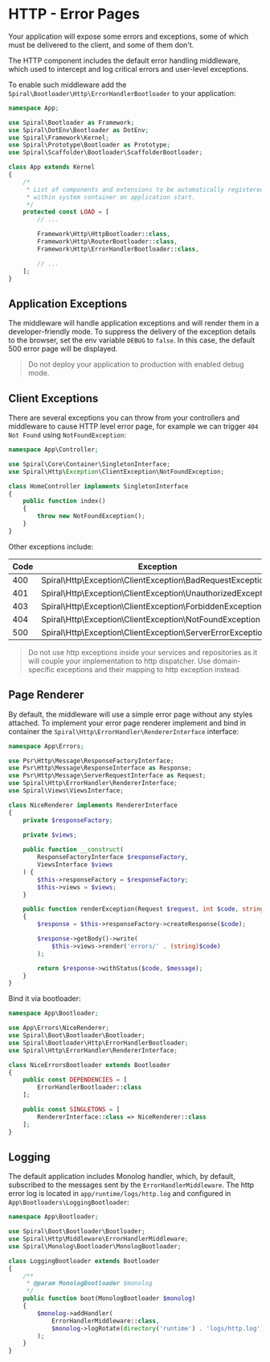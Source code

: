 # HTTP - Error Pages
Your application will expose some errors and exceptions, some of which must be delivered to the client, and some of them don't.

The HTTP component includes the default error handling middleware, which used to intercept and log critical errors and user-level exceptions.

To enable such middleware add the `Spiral\Bootloader\Http\ErrorHandlerBootloader` to your application:

```php
namespace App;

use Spiral\Bootloader as Framework;
use Spiral\DotEnv\Bootloader as DotEnv;
use Spiral\Framework\Kernel;
use Spiral\Prototype\Bootloader as Prototype;
use Spiral\Scaffolder\Bootloader\ScaffolderBootloader;

class App extends Kernel
{
    /*
     * List of components and extensions to be automatically registered
     * within system container on application start.
     */
    protected const LOAD = [
        // ...

        Framework\Http\HttpBootloader::class,
        Framework\Http\RouterBootloader::class,
        Framework\Http\ErrorHandlerBootloader::class,

        // ...
    ];
}
```

## Application Exceptions
The middleware will handle application exceptions and will render them in a developer-friendly mode. To suppress the delivery of the exception details to the browser, set the env variable `DEBUG` to `false`. In this case, the default 500 error page will be displayed.

> Do not deploy your application to production with enabled debug mode.

## Client Exceptions
There are several exceptions you can throw from your controllers and middleware to cause HTTP level error page, for example
we can trigger `404 Not Found` using `NotFoundException`:

```php
namespace App\Controller;

use Spiral\Core\Container\SingletonInterface;
use Spiral\Http\Exception\ClientException\NotFoundException;

class HomeController implements SingletonInterface
{
    public function index()
    {
        throw new NotFoundException();
    }
}
```

Other exceptions include:

Code | Exception 
--- | ---
400 | Spiral\Http\Exception\ClientException\BadRequestException
401 | Spiral\Http\Exception\ClientException\UnauthorizedException
403 | Spiral\Http\Exception\ClientException\ForbiddenException
404 | Spiral\Http\Exception\ClientException\NotFoundException
500 | Spiral\Http\Exception\ClientException\ServerErrorException

> Do not use http exceptions inside your services and repositories as it will couple your implementation to http dispatcher.
> Use domain-specific exceptions and their mapping to http exception instead.

## Page Renderer
By default, the middleware will use a simple error page without any styles attached. To implement your error page renderer
implement and bind in container the `Spiral\Http\ErrorHandler\RendererInterface` interface:

```php
namespace App\Errors;

use Psr\Http\Message\ResponseFactoryInterface;
use Psr\Http\Message\ResponseInterface as Response;
use Psr\Http\Message\ServerRequestInterface as Request;
use Spiral\Http\ErrorHandler\RendererInterface;
use Spiral\Views\ViewsInterface;

class NiceRenderer implements RendererInterface
{
    private $responseFactory;
    
    private $views;

    public function __construct(
        ResponseFactoryInterface $responseFactory,
        ViewsInterface $views
    ) {
        $this->responseFactory = $responseFactory;
        $this->views = $views;
    }

    public function renderException(Request $request, int $code, string $message): Response
    {
        $response = $this->responseFactory->createResponse($code);

        $response->getBody()->write(
            $this->views->render('errors/' . (string)$code)
        );

        return $response->withStatus($code, $message);
    }
}
```

Bind it via bootloader:

```php
namespace App\Bootloader;

use App\Errors\NiceRenderer;
use Spiral\Boot\Bootloader\Bootloader;
use Spiral\Bootloader\Http\ErrorHandlerBootloader;
use Spiral\Http\ErrorHandler\RendererInterface;

class NiceErrorsBootloader extends Bootloader
{
    public const DEPENDENCIES = [
        ErrorHandlerBootloader::class
    ];

    public const SINGLETONS = [
        RendererInterface::class => NiceRenderer::class
    ];
}
```

## Logging
The default application includes Monolog handler, which, by default, subscribed to the messages sent by the `ErrorHandlerMiddleware`.
The http error log is located in `app/runtime/logs/http.log` and configured in `App\Bootloaders\LoggingBootloader`:

```php
namespace App\Bootloader;

use Spiral\Boot\Bootloader\Bootloader;
use Spiral\Http\Middleware\ErrorHandlerMiddleware;
use Spiral\Monolog\Bootloader\MonologBootloader;

class LoggingBootloader extends Bootloader
{
    /**
     * @param MonologBootloader $monolog
     */
    public function boot(MonologBootloader $monolog)
    {
        $monolog->addHandler(
            ErrorHandlerMiddleware::class,
            $monolog->logRotate(directory('runtime') . 'logs/http.log')
        );
    }
}
```
